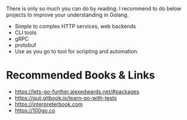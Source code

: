 There is only so much you can do by reading. I recommend to do below projects to improve your understanding in Golang.
- Simple to complex HTTP services, web backends
- CLI tools
- gRPC
- protobuf
- Use as you go to tool for scripting and automation.

# Recommended Books & Links
- https://lets-go-further.alexedwards.net/#packages
- https://quii.gitbook.io/learn-go-with-tests
- https://interpreterbook.com
- https://100go.co
